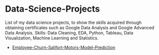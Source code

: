 # Data-Science-Projects
List of my data science projects, to show the skills acquired through obtaining certificates such as Google Data Analysis and Google Advanced Data Analysis.
Skills: Data Cleaning, EDA, Python, Tableau, Data Visualization, Machine Learning and Statistics.

- [Employee-Churn-Salifort-Motors-Model-Prediction](https://github.com/DanieleVitella/Employee-Churn-Salifort-Motors-Model-Prediction?tab=readme-ov-file#employee-churn-salifort-motors-model-prediction)
